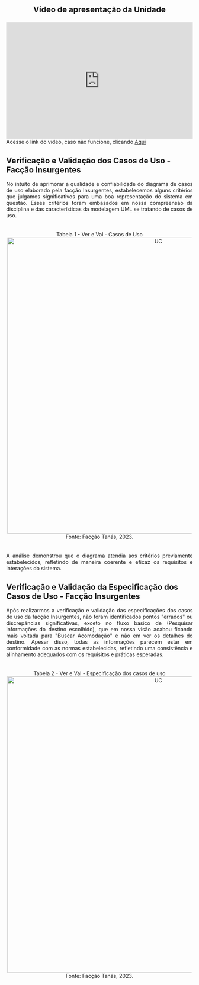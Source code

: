 ## <p align="center">Vídeo de apresentação da Unidade</p>
<div style="display: flex; justify-content: center">
  <iframe width="560" height="315" src="https://www.youtube.com/embed/h3dfRtci0lI?si=lTpHXH_XJgoiTxX2" title="YouTube video player" frameborder="0" allow="accelerometer; autoplay; clipboard-write; encrypted-media; gyroscope; picture-in-picture; web-share" allowfullscreen></iframe>
</div>
Acesse o link do vídeo, caso não funcione, clicando <a href="https://youtu.be/h3dfRtci0lI?si=m_IHHuVJY6fk2ykD">Aqui</a>

## Verificação e Validação dos Casos de Uso - Facção Insurgentes

<div style="text-align: justify">

No intuito de aprimorar a qualidade e confiabilidade do diagrama de casos de uso elaborado pela facção Insurgentes, estabelecemos alguns critérios que julgamos significativos para uma boa representação do sistema em questão. Esses critérios foram embasados em nossa compreensão da disciplina e das características da modelagem UML se tratando de casos de uso.
</div>

</br>

<div style="text-align: center; margin: 3px">
Tabela 1 - Ver e Val - Casos de Uso
<img src="https://github.com/mdsreq-fga-unb/2023.2-GastroWeb/blob/GitPages/docs/images/verival_UC_INSU.png?raw=true" alt="UC" style="width: 50rem">
Fonte: Facção Tanás, 2023.
</div>

</br>

<div style="text-align: justify">

A análise demonstrou que o diagrama atendia aos critérios previamente estabelecidos, refletindo de maneira coerente e eficaz os requisitos e interações do sistema.
</div>

## Verificação e Validação da Especificação dos Casos de Uso - Facção Insurgentes

<div style="text-align: justify">

Após realizarmos a verificação e validação das especificações dos casos de uso da facção Insurgentes, não foram identificados pontos "errados" ou discrepâncias significativas, exceto no fluxo básico de (Pesquisar informações do destino escolhido), que em nossa visão acabou ficando mais voltada para "Buscar Acomodação" e não em ver os detalhes do destino. Apesar disso, todas as informações parecem estar em conformidade com as normas estabelecidas, refletindo uma consistência e alinhamento adequados com os requisitos e práticas esperadas.
</div>

</br>

<div style="text-align: center; margin: 3px">
Tabela 2 - Ver e Val - Especificação dos casos de uso
<img src="https://github.com/mdsreq-fga-unb/2023.2-GastroWeb/blob/GitPages/docs/images/ver_e_val_insurgentes_esp.png?raw=true" alt="UC" style="width: 50rem">
Fonte: Facção Tanás, 2023.
</div>
